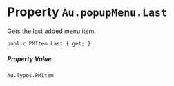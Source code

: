 # Property `Au.popupMenu.Last`

Gets the last added menu item.

```
public PMItem Last { get; }
```

##### Property Value

`Au.Types.PMItem`